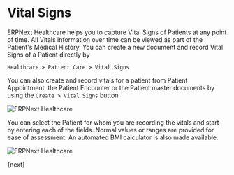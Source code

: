 <!-- add-breadcrumbs -->
# Vital Signs
ERPNext Healthcare helps you to capture Vital Signs of Patients at any point of time. All Vitals information over time can be viewed as part of the Patient's Medical History. You can create a new document and record Vital Signs of a Patient directly by

`Healthcare > Patient Care > Vital Signs`

You can also create and record vitals for a patient from Patient Appointment, the Patient Encounter or the Patient master documents by using the `Create > Vital Signs` button

<img class="screenshot" alt="ERPNext Healthcare" src="{{docs_base_url}}/assets/img/healthcare/vitals_1.png">

You can select the Patient for whom you are recording the vitals and start by entering each of the fields. Normal values or ranges are provided for ease of assessment. An automated BMI calculator is also made available.

<img class="screenshot" alt="ERPNext Healthcare" src="{{docs_base_url}}/assets/img/healthcare/vitals_2.png">

{next}
